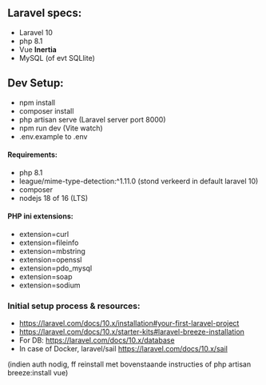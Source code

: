 ## Laravel specs:
- Laravel 10
- php 8.1
- Vue **Inertia**
- MySQL (of evt SQLlite)

## Dev Setup:
- npm install
- composer install
- php artisan serve (Laravel server port 8000)
- npm run dev (Vite watch)
- .env.example to .env

#### Requirements: 
- php 8.1
- league/mime-type-detection:^1.11.0 (stond verkeerd in default laravel 10)
- composer
- nodejs 18 of 16 (LTS)

#### PHP ini extensions:
- extension=curl
- extension=fileinfo
- extension=mbstring
- extension=openssl
- extension=pdo_mysql
- extension=soap
- extension=sodium

### Initial setup process & resources:
- https://laravel.com/docs/10.x/installation#your-first-laravel-project
- https://laravel.com/docs/10.x/starter-kits#laravel-breeze-installation
- For DB: https://laravel.com/docs/10.x/database
- In case of Docker, laravel/sail https://laravel.com/docs/10.x/sail

(indien auth nodig, ff reinstall met bovenstaande instructies of php artisan breeze:install vue)
